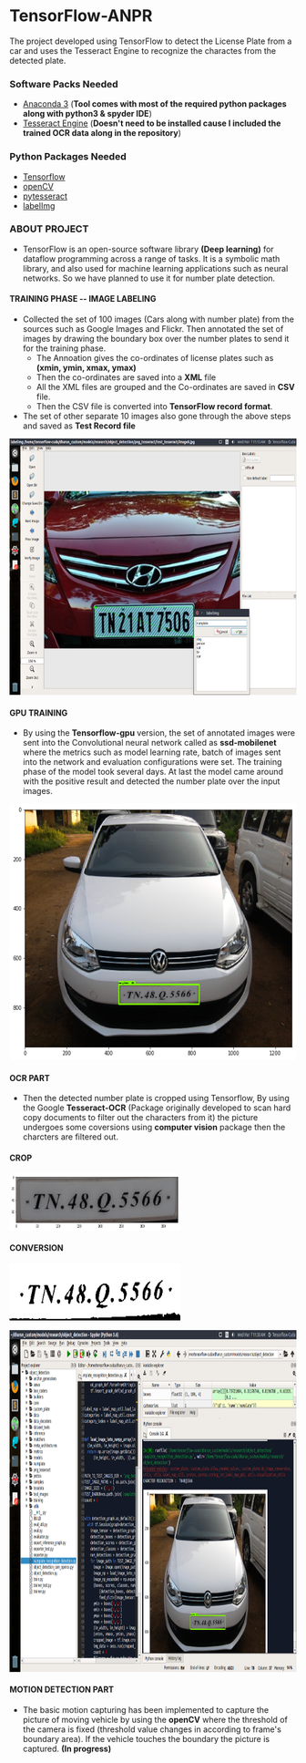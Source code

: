 # TensorFlow-ANPR

The project developed using TensorFlow to detect the License Plate from a car and uses the Tesseract Engine to recognize the charactes from the detected plate.

### Software Packs Needed

* <a href='https://www.anaconda.com/download/'>Anaconda 3</a> (**Tool comes with most of the required python packages along with python3 & spyder IDE**)<br>
* <a href='https://github.com/tesseract-ocr/tesseract'>Tesseract Engine</a> (**Doesn't need to be installed cause I included the trained OCR data along in the repository**)<br>

### Python Packages Needed

* <a href='https://github.com/tensorflow/tensorflow'>Tensorflow</a><br>
* <a href='https://github.com/skvark/opencv-python'>openCV</a><br>
* <a href='https://github.com/madmaze/pytesseract'>pytesseract</a><br>
* <a href='https://github.com/tzutalin/labelImg'>labelImg</a><br>

### ABOUT PROJECT

* TensorFlow is an open-source software library **(Deep learning)** for dataflow programming across a range of tasks. It is a symbolic math library, and also used for machine learning applications such as neural networks. So we have planned to use it for number plate detection.

#### TRAINING PHASE -- IMAGE LABELING

* Collected the set of 100 images (Cars along with number plate) from the sources such as Google Images and Flickr. Then annotated the set of images by drawing the boundary box over the number plates to send it for the training phase.
  * The Annoation gives the co-ordinates of license plates such as **(xmin, ymin, xmax, ymax)**
  * Then the co-ordinates are saved into a **XML** file
  * All the XML files are grouped and the Co-ordinates are saved in **CSV** file.
  * Then the CSV file is converted into **TensorFlow record format**.
* The set of other separate 10 images also gone through the above steps and saved as **Test Record file** 
<p align="center">
  <img src="custom_plate/image_readme/labelImg.png" width=676 height=450>
</p>  

#### GPU TRAINING

* By using the **Tensorflow-gpu** version, the set of annotated images were sent into the Convolutional neural network called as **ssd-mobilenet** where the metrics such as model learning rate, batch of images sent into the network and evaluation configurations were set. The training phase of the model took several days. At last the model came around with the positive result and detected the number plate over the input images.
<p align="center">
  <img src="custom_plate/image_readme/test.png" width=676 height=450>
</p> 

#### OCR PART

* Then the detected number plate is cropped using Tensorflow, By using the Google **Tesseract-OCR** (Package originally developed to scan hard copy documents to filter out the characters from it) the picture undergoes some coversions using **computer vision** package then the charcters are filtered out.

#### CROP
<p align="left">
  <img src="custom_plate/image_readme/crop.png" width=300 height=100>
</p>

#### CONVERSION
<p align="left">
  <img src="custom_plate/image_readme/conversion.png" width=300 height=100>
</p> 
<p align="center">
  <img src="custom_plate/image_readme/char_recog.png" width=900 height=600>
</p> 

#### MOTION DETECTION PART

* The basic motion capturing has been implemented to capture the picture of moving vehicle by using the **openCV** where the threshold of the camera is fixed (threshold value changes in according to frame's boundary area). If the vehicle touches the boundary the picture is captured. **(In progress)**

